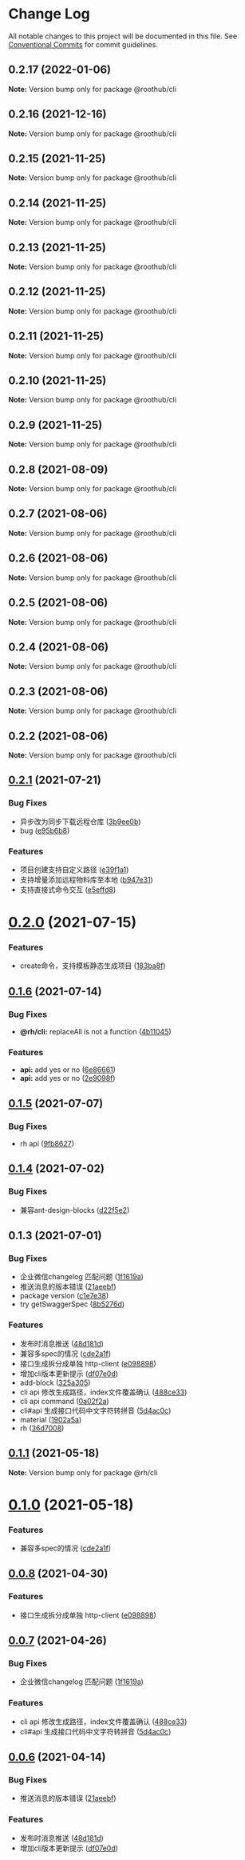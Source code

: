 # Change Log

All notable changes to this project will be documented in this file.
See [Conventional Commits](https://conventionalcommits.org) for commit guidelines.

## 0.2.17 (2022-01-06)

**Note:** Version bump only for package @roothub/cli





## 0.2.16 (2021-12-16)

**Note:** Version bump only for package @roothub/cli





## 0.2.15 (2021-11-25)

**Note:** Version bump only for package @roothub/cli





## 0.2.14 (2021-11-25)

**Note:** Version bump only for package @roothub/cli





## 0.2.13 (2021-11-25)

**Note:** Version bump only for package @roothub/cli





## 0.2.12 (2021-11-25)

**Note:** Version bump only for package @roothub/cli





## 0.2.11 (2021-11-25)

**Note:** Version bump only for package @roothub/cli





## 0.2.10 (2021-11-25)

**Note:** Version bump only for package @roothub/cli





## 0.2.9 (2021-11-25)

**Note:** Version bump only for package @roothub/cli





## 0.2.8 (2021-08-09)

**Note:** Version bump only for package @roothub/cli





## 0.2.7 (2021-08-06)

**Note:** Version bump only for package @roothub/cli





## 0.2.6 (2021-08-06)

**Note:** Version bump only for package @roothub/cli





## 0.2.5 (2021-08-06)

**Note:** Version bump only for package @roothub/cli





## 0.2.4 (2021-08-06)

**Note:** Version bump only for package @roothub/cli





## 0.2.3 (2021-08-06)

**Note:** Version bump only for package @roothub/cli





## 0.2.2 (2021-08-06)

**Note:** Version bump only for package @roothub/cli





## [0.2.1](http://gitlab.bighome360.com/frontend/rh/rh.js/compare/@roothub/cli@0.2.0...@roothub/cli@0.2.1) (2021-07-21)


### Bug Fixes

* 异步改为同步下载远程仓库 ([3b9ee0b](http://gitlab.bighome360.com/frontend/rh/rh.js/commit/3b9ee0b4d12b04ccc31ee81a8e4cc0752f94e4d6))
* bug ([e95b6b8](http://gitlab.bighome360.com/frontend/rh/rh.js/commit/e95b6b8fd13cccf9010f60adb3836d567e3d6e92))


### Features

* 项目创建支持自定义路径 ([e39f1a1](http://gitlab.bighome360.com/frontend/rh/rh.js/commit/e39f1a10de7d149577229b85aea00c28a89fe1af))
* 支持增量添加远程物料库至本地 ([b947e31](http://gitlab.bighome360.com/frontend/rh/rh.js/commit/b947e31c7d177e03bb18548625a34e83ed8ab572))
* 支持直接式命令交互 ([e5effd8](http://gitlab.bighome360.com/frontend/rh/rh.js/commit/e5effd830b179bea7429b08315011b405abba159))





# [0.2.0](http://gitlab.bighome360.com/frontend/rh/rh.js/compare/@roothub/cli@0.1.6...@roothub/cli@0.2.0) (2021-07-15)


### Features

* create命令，支持模板静态生成项目 ([183ba8f](http://gitlab.bighome360.com/frontend/rh/rh.js/commit/183ba8f3ca1b5e0d5aeeeb346057d03ff95a6971))






## [0.1.6](http://gitlab.bighome360.com/frontend/rh/rh.js/compare/@roothub/cli@0.1.5...@roothub/cli@0.1.6) (2021-07-14)


### Bug Fixes

* **@rh/cli:** replaceAll is not a function ([4b11045](http://gitlab.bighome360.com/frontend/rh/rh.js/commit/4b11045b9d6989e59537187d98d249dbe292d3e7))


### Features

* **api:** add yes or no ([6e86661](http://gitlab.bighome360.com/frontend/rh/rh.js/commit/6e86661dea1b4398fe873fe30a21e94e6336859b))
* **api:** add yes or no ([2e9098f](http://gitlab.bighome360.com/frontend/rh/rh.js/commit/2e9098f4a74e7f2c355bd5138588cfb9eeed3327))





## [0.1.5](http://gitlab.bighome360.com/frontend/rh/rh.js/compare/@roothub/cli@0.1.4...@roothub/cli@0.1.5) (2021-07-07)


### Bug Fixes

* rh api ([9fb8627](http://gitlab.bighome360.com/frontend/rh/rh.js/commit/9fb862781250687afe71006d8a11df8cc3837c20))





## [0.1.4](http://gitlab.bighome360.com/frontend/rh/rh.js/compare/@roothub/cli@0.1.3...@roothub/cli@0.1.4) (2021-07-02)


### Bug Fixes

* 兼容ant-design-blocks ([d22f5e2](http://gitlab.bighome360.com/frontend/rh/rh.js/commit/d22f5e20cb2058b68fe96013743be859d7b72229))





## 0.1.3 (2021-07-01)


### Bug Fixes

* 企业微信changelog 匹配问题 ([1f1619a](http://gitlab.bighome360.com/frontend/rh/rh.js/commit/1f1619a526d6038a9b7eb9e1a438821f89aaa9e0))
* 推送消息的版本错误 ([21aeebf](http://gitlab.bighome360.com/frontend/rh/rh.js/commit/21aeebf7efaaac8280fbfe83a26658593c214a89))
* package version ([c1e7e38](http://gitlab.bighome360.com/frontend/rh/rh.js/commit/c1e7e38c9583dd13bc8a63efe2c7c8ae6354db11))
* try getSwaggerSpec ([8b5276d](http://gitlab.bighome360.com/frontend/rh/rh.js/commit/8b5276d79e0cfb8b54362e7ca9bd0381aaca22d4))


### Features

* 发布时消息推送 ([48d181d](http://gitlab.bighome360.com/frontend/rh/rh.js/commit/48d181d42b19d68702ac4295d10c329dd0656ea7))
* 兼容多spec的情况 ([cde2a1f](http://gitlab.bighome360.com/frontend/rh/rh.js/commit/cde2a1fba47120c345e4aaa0793476d03156f6be))
* 接口生成拆分成单独 http-client ([e098898](http://gitlab.bighome360.com/frontend/rh/rh.js/commit/e0988988cf119976f781a71562f24cdf77cfb352))
* 增加cli版本更新提示 ([df07e0d](http://gitlab.bighome360.com/frontend/rh/rh.js/commit/df07e0d38dc645d2528f9387a89587c0f29165f3))
* add-block ([325a305](http://gitlab.bighome360.com/frontend/rh/rh.js/commit/325a30589e411b812889e996ac74e51983e39d6e))
* cli api 修改生成路径，index文件覆盖确认 ([488ce33](http://gitlab.bighome360.com/frontend/rh/rh.js/commit/488ce3396deb64e873631924a5398775bd2741e7))
* cli api command ([0a02f2a](http://gitlab.bighome360.com/frontend/rh/rh.js/commit/0a02f2ab1331d4cc7b0f4aca2b0477caf920c7e5))
* cli#api  生成接口代码中文字符转拼音 ([5d4ac0c](http://gitlab.bighome360.com/frontend/rh/rh.js/commit/5d4ac0cced3f6c830abbbc3699fc8c87fddc8b6b))
* material ([1902a5a](http://gitlab.bighome360.com/frontend/rh/rh.js/commit/1902a5a3b395fda3b1fba07d4e654e4eb829ac7f))
* rh ([36d7008](http://gitlab.bighome360.com/frontend/rh/rh.js/commit/36d7008139e96decb8cb90716b6585e581dd9f2f))






## [0.1.1](http://gitlab.bighome360.com/frontend/rh/rh.js/compare/@rh/cli@0.1.0...@rh/cli@0.1.1) (2021-05-18)

**Note:** Version bump only for package @rh/cli





# [0.1.0](http://gitlab.bighome360.com/frontend/rh/rh.js/compare/@rh/cli@0.0.8...@rh/cli@0.1.0) (2021-05-18)


### Features

* 兼容多spec的情况 ([cde2a1f](http://gitlab.bighome360.com/frontend/rh/rh.js/commit/cde2a1fba47120c345e4aaa0793476d03156f6be))





## [0.0.8](http://gitlab.bighome360.com/frontend/rh/rh.js/compare/@rh/cli@0.0.7...@rh/cli@0.0.8) (2021-04-30)


### Features

* 接口生成拆分成单独 http-client ([e098898](http://gitlab.bighome360.com/frontend/rh/rh.js/commit/e0988988cf119976f781a71562f24cdf77cfb352))





## [0.0.7](http://gitlab.bighome360.com/frontend/rh/rh.js/compare/@rh/cli@0.0.6...@rh/cli@0.0.7) (2021-04-26)


### Bug Fixes

* 企业微信changelog 匹配问题 ([1f1619a](http://gitlab.bighome360.com/frontend/rh/rh.js/commit/1f1619a526d6038a9b7eb9e1a438821f89aaa9e0))


### Features

* cli api 修改生成路径，index文件覆盖确认 ([488ce33](http://gitlab.bighome360.com/frontend/rh/rh.js/commit/488ce3396deb64e873631924a5398775bd2741e7))
* cli#api  生成接口代码中文字符转拼音 ([5d4ac0c](http://gitlab.bighome360.com/frontend/rh/rh.js/commit/5d4ac0cced3f6c830abbbc3699fc8c87fddc8b6b))





## [0.0.6](http://gitlab.bighome360.com/frontend/rh/rh.js/compare/@rh/cli@0.0.5...@rh/cli@0.0.6) (2021-04-14)


### Bug Fixes

* 推送消息的版本错误 ([21aeebf](http://gitlab.bighome360.com/frontend/rh/rh.js/commit/21aeebf7efaaac8280fbfe83a26658593c214a89))


### Features

* 发布时消息推送 ([48d181d](http://gitlab.bighome360.com/frontend/rh/rh.js/commit/48d181d42b19d68702ac4295d10c329dd0656ea7))
* 增加cli版本更新提示 ([df07e0d](http://gitlab.bighome360.com/frontend/rh/rh.js/commit/df07e0d38dc645d2528f9387a89587c0f29165f3))

